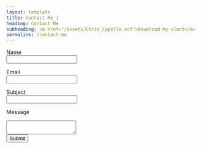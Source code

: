 ```yaml
---
layout: template
title: Contact Me |
heading: Contact Me
subheading: <a href="/assets/Chris_Capelle.vcf">Download my vCard</a>
permalink: /contact-me
---
```

<form class="contact" id="contactForm" action="https://formsubmit.co/chris@chriscapelle.com" method="POST">
  <label for="name" aria-label="name">Name</label><br />
  <input type="text" name="name" required><br />

  <label for="email">Email</label><br />
  <input type="text" name="email" required><br />

  <label for="subject">Subject</label><br />
  <input type="text" name="subject" required><br />

  <label for="message">Message</label><br />
  <textarea name="message" required></textarea><br />

  <input type="submit" value="Submit">
</form>
